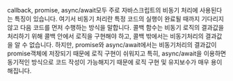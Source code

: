 callback, promise, async/await모두 주로 자바스크립트의 비동기 처리에 사용된다는 특징이 있습니다.
여기서 비동기 처리란 특정 코드의 실행이 완료될 때까지 기다리지 않고 다음 코드를 먼저 수행하는 방식을 말합니다.
콜백 함수는 비동기 로직의 결과값을 처리하기 위해 콜백 안에서 로직을 구현해야 하고, 콜백 밖에서는 비동기처리의
결과값을 알 수 없습니다.
하지만, promise와 async/await에서는 비동기처리의 결과값이 promise객체에 저장되기 때문에 로직 구현이 쉬워지고
특히, async/await을 이용하면 동기적인 방식으로 코드 작성이 가능해지기 때문에 로직 구현 및 유지보수가 매우 용이해집니다.